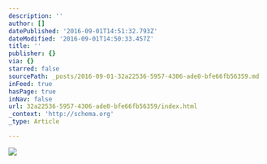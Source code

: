 ```yaml
---
description: ''
author: []
datePublished: '2016-09-01T14:51:32.793Z'
dateModified: '2016-09-01T14:50:33.457Z'
title: ''
publisher: {}
via: {}
starred: false
sourcePath: _posts/2016-09-01-32a22536-5957-4306-ade0-bfe66fb56359.md
inFeed: true
hasPage: true
inNav: false
url: 32a22536-5957-4306-ade0-bfe66fb56359/index.html
_context: 'http://schema.org'
_type: Article

---
```

![](https://the-grid-user-content.s3-us-west-2.amazonaws.com/ebd4c88e-c478-4dc5-97a4-2bcf3bc553e0.jpg)
